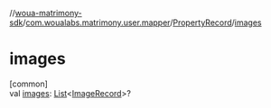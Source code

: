 //[woua-matrimony-sdk](../../../index.md)/[com.woualabs.matrimony.user.mapper](../index.md)/[PropertyRecord](index.md)/[images](images.md)

# images

[common]\
val [images](images.md): [List](https://kotlinlang.org/api/latest/jvm/stdlib/kotlin.collections/-list/index.html)<[ImageRecord](../-image-record/index.md)>?
